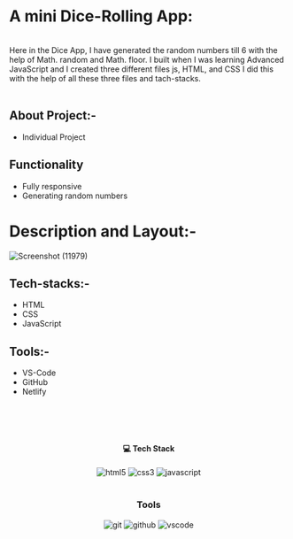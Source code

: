 # A mini Dice-Rolling App:
<br/>
<div>
 Here in the Dice App, I have generated the random numbers till 6 with the help of Math. random and Math. floor. I built when I was learning Advanced JavaScript and I created three different files js, HTML, and CSS I did this with the help of all these three files and tach-stacks.
</div>

<br/>

## About Project:-
 - Individual Project
 
## Functionality
  -  Fully responsive
  -  Generating random numbers

# Description and Layout:-
![Screenshot (11979)](https://user-images.githubusercontent.com/105616033/197107204-dd5d3cdc-f18e-4d9f-9046-29c12fcd2e05.png)

  
## Tech-stacks:-
 - HTML
 - CSS
 - JavaScript
## Tools:-
 - VS-Code
 - GitHub
 - Netlify

<br/>
<br/>
<br/>

<h4 align="center">💻 Tech Stack</h4>
 <div align="center">
 <img src="https://img.shields.io/badge/html5-%23E34F26.svg?style=for-the-badge&logo=html5&logoColor=white" align="center" alt="html5">
 <img src = "https://img.shields.io/badge/css3-%231572B6.svg?style=for-the-badge&logo=css3&logoColor=white" align="center" alt="css3">
 <img src="https://img.shields.io/badge/javascript-%23323330.svg?style=for-the-badge&logo=javascript&logoColor=%23F7DF1E"  align="center" alt="javascript" />
</div>
<br/>

<div align="center"><h3 align="center">Tools</h3> 
   <img src="https://img.shields.io/badge/netlify-%23000000.svg?style=for-the-badge&logo=netlify&logoColor=#00C7B7" align="center" alt="git"/>
  <img src="https://img.shields.io/badge/GitHub-100000?style=for-the-badge&logo=github&logoColor=white"  align="center" alt="github"/>
   <img src="https://img.shields.io/badge/Visual%20Studio-5C2D91.svg?style=for-the-badge&logo=visual-studio&logoColor=white"  align="center" alt="vscode"/>
</div>
